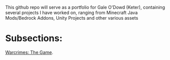 This github repo will serve as a portfolio for Gale O'Dowd (Keter), containing several projects I have worked on, ranging from Minecraft Java Mods/Bedrock Addons, Unity Projects and other various assets

# Subsections:
[Warcrimes: The Game](contents/unity/warcrimes%20builds/READ.md).
